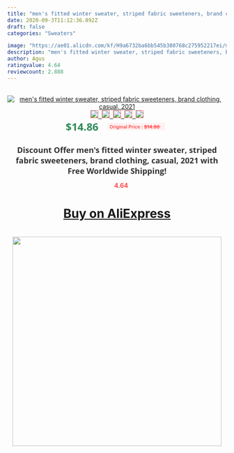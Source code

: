 ```yaml
---
title: "men's fitted winter sweater, striped fabric sweeteners, brand clothing, casual, 2021"
date: 2020-09-3T11:12:36.892Z
draft: false
categories: "Sweaters"

image: "https://ae01.alicdn.com/kf/H9a6732ba6bb545b380768c275952217ei/men-s-fitted-winter-sweater-striped-fabric-sweeteners-brand-clothing-casual-2021.jpg"
description: "men's fitted winter sweater, striped fabric sweeteners, brand clothing, casual, 2021"
author: Agus
ratingvalue: 4.64
reviewcount: 2.888
---
```

<br>
<div style="text-align: center;">
<a href="https://s.click.aliexpress.com/e/_Acqyfb" target="_blank" rel="nofollow noopener noreferrer"><img alt="men's fitted winter sweater, striped fabric sweeteners, brand clothing, casual, 2021" class="magnifier-image" src="https://ae01.alicdn.com/kf/H9a6732ba6bb545b380768c275952217ei/men-s-fitted-winter-sweater-striped-fabric-sweeteners-brand-clothing-casual-2021.jpg_640x640.jpg">
<br>
<img style="border:1px solid salmon" src="https://ae01.alicdn.com/kf/H9a6732ba6bb545b380768c275952217ei/men-s-fitted-winter-sweater-striped-fabric-sweeteners-brand-clothing-casual-2021.jpg_120x120.jpg">&nbsp;&nbsp;<img style="border:1px solid salmon" src="https://ae01.alicdn.com/kf/Hf841e1606d4342e39dc8891da86bf0ccb/men-s-fitted-winter-sweater-striped-fabric-sweeteners-brand-clothing-casual-2021.jpg_120x120.jpg">&nbsp;&nbsp;<img style="border:1px solid salmon" src="https://ae01.alicdn.com/kf/H145897562f4d47c6866b4cd800c17c01i/men-s-fitted-winter-sweater-striped-fabric-sweeteners-brand-clothing-casual-2021.jpg_120x120.jpg">&nbsp;&nbsp;<img style="border:1px solid salmon" src="https://ae01.alicdn.com/kf/Hbfaf5320e4554273b92c784e74735adeA/men-s-fitted-winter-sweater-striped-fabric-sweeteners-brand-clothing-casual-2021.jpg_120x120.jpg">&nbsp;&nbsp;<img style="border:1px solid salmon" src="https://ae01.alicdn.com/kf/H8862911d3cc54dcab78706c1a15936600/men-s-fitted-winter-sweater-striped-fabric-sweeteners-brand-clothing-casual-2021.jpg_120x120.jpg"></a></div><br0>
<div style="text-align: center;"><span style="background-color: white; border: 0px; box-sizing: border-box; color: seagreen; display: inline-block; font-family: &quot;open sans&quot; , &quot;arial&quot; , &quot;helvetica&quot; , sans-serif , &quot;heiti&quot;; font-size: 24px; font-stretch: inherit; font-weight: 700; line-height: inherit; margin: 0px 10px 0px 0px; padding: 0px; vertical-align: middle;">$14.86 </span>
<span style="background: rgb(255 , 241 , 241); border-radius: 3px; border: 0px; box-sizing: border-box; color: #ff4747; display: inline-block; font-family: inherit; font-size: 12px; font-stretch: inherit; font-style: inherit; font-variant: inherit; font-weight: 600; line-height: inherit; margin: 0px; padding: 2px 5px; transform: scale(0.9); vertical-align: middle;">Original Price : <b style="text-decoration: line-through;">$14.86 </b> &nbsp;&nbsp;</span></div>
<h1 style="color: #333333; display: inline-block; font-family: &quot;open sans&quot; , &quot;arial&quot; , &quot;helvetica&quot; , sans-serif , &quot;heiti&quot;; font-size: 18px; font-stretch: inherit; font-weight: 700; text-align: center;">Discount Offer men's fitted winter sweater, striped fabric sweeteners, brand clothing, casual, 2021 with Free Worldwide Shipping!</h1>
<div style="color: #ff4747; text-align: center;">
<img src="https://4.bp.blogspot.com/-M0ZcTcb-5uY/XleCXlxnR4I/AAAAAAAAAEc/OrjgMkXV1oMQFaCRZj5HQwOCBcu3w1FegCPcBGAYYCw/s1600/star.png" style="height: 15px;">&nbsp;<b>4.64</b></div>
<div class="button_cont" align="center"><a class="buynow_a" href="https://s.click.aliexpress.com/e/_Acqyfb" target="_blank" rel="nofollow noopener noreferrer"><H1>Buy on AliExpress</H1></a></div><br>
<div class="separator" style="clear: both; text-align: center;">
<img src="https://lh3.googleusercontent.com/-pTy5HemUv9M/XlePHvY0dAI/AAAAAAAAAE4/0nX5iRUoIWY8eMW9Dpxeirr157OZliDIgCLcBGAsYHQ/s1600/badge.gif" width="480">
</div>
